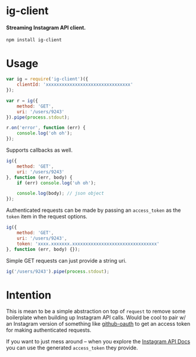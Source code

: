 # ig-client
#### Streaming Instagram API client.

```
npm install ig-client
```

# Usage

```js
var ig = require('ig-client')({
    clientId: 'xxxxxxxxxxxxxxxxxxxxxxxxxxxxxxxx'
});

var r = ig({
    method: 'GET',
    uri: '/users/9243'
}).pipe(process.stdout);

r.on('error', function (err) {
    console.log('oh oh');
});
```

Supports callbacks as well.

```js
ig({
    method: 'GET',
    uri: '/users/9243'
}, function (err, body) {
    if (err) console.log('uh oh');

    console.log(body); // json object
});
```

Authenticated requests can be made by passing an `access_token`
as the `token` item in the request options.

```js
ig({
    method: 'GET',
    uri: '/users/9243',
    token: 'xxxx.xxxxxxx.xxxxxxxxxxxxxxxxxxxxxxxxxxxxxxxx'
}, function (err, body) {});
```

Simple GET requests can just provide a string uri.

```js
ig('/users/9243').pipe(process.stdout);
```

# Intention

This is mean to be a simple abstraction on top of `request`
to remove some boilerplate when building up Instagram API
calls. Would be cool to pair w/ an Instagram version of something
like [github-oauth](https://github.com/maxogden/github-oauth) to
get an access token for making authenticated requests.

If you want to just mess around – when you explore the
[Instagram API Docs](http://instagram.com/developer/endpoints/users/#) you can use the generated `access_token` they
provide.
